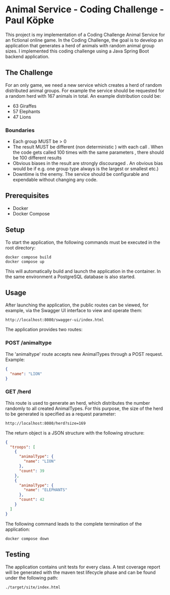 # Animal Service - Coding Challenge - Paul Köpke

This project is my implementation of a Coding Challenge Animal Service for an fictional online game.
In the Coding Challenge, the goal is to develop an application
that generates a herd of animals with random animal group sizes.
I implemented this coding challenge using a Java Spring Boot backend application.

## The Challenge

For an only game, we need a new service which creates a herd of random distributed animal groups.
For example the service should be requested for a random herd with 167 animals in total.
An example distribution could be:

- 63 Giraffes
- 57 Elephants
- 47 Lions

### Boundaries

- Each group MUST be > 0
- The result MUST be different (non deterministic ) with each call . When the code gets called 100 times with the same
  parameters , there should be 100 different results
- Obvious biases in the result are strongly discouraged . An obvious bias would be if e.g. one group type always is the
  largest or smallest etc.)
- Downtime is the enemy. The service should be configurable and expendable without changing any code.

## Prerequisites

- Docker
- Docker Compose

## Setup

To start the application, the following commands must be executed in the root directory:

```
docker compose build
docker compose up
```

This will automatically build and launch the application in the container. In the same environment a PostgreSQL database
is also started.

## Usage

After launching the application, the public routes can be viewed, for example, via the Swagger UI interface to view and
operate them:

```
http://localhost:8080/swagger-ui/index.html
```

The application provides two routes:

### POST /animaltype

The 'animaltype' route accepts new AnimalTypes through a POST request. Example:

```json
{
  "name": "LION"
}
```

### GET /herd

This route is used to generate an herd, which distributes the number randomly to all created AnimalTypes.
For this purpose, the size of the herd to be generated is specified as a request parameter:

```
http://localhost:8080/herd?size=169
```

The return object is a JSON structure with the following structure:

```json
{
  "troops": [
    {
      "animalType": {
        "name": "LION"
      },
      "count": 39
    },
    {
      "animalType": {
        "name": "ELEPHANTS"
      },
      "count": 42
    }
  ]
}
```

The following command leads to the complete termination of the application:

```
docker compose down
```

## Testing

The application contains unit tests for every class. A test coverage report will be generated with the maven test
lifecycle phase and can be found under the following path:

```
./target/site/index.html
```
